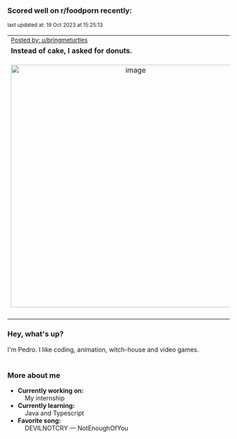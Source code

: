 ### Scored well on r/foodporn recently:

<p align="left"><sub>last updated at: 19 Oct 2023 at 15:25:13</sub></p>

|   |
| --- |
| <sub>[Posted by: u/bringmeturtles][source]</sub> |
| **Instead of cake, I asked for donuts.** | 
|<p align="center"> <img alt="image" src="https://i.redd.it/9ohdz3vgklub1.png" width="550" /> </p>|
|   |

### Hey, what's up?

I'm Pedro. I like coding, animation, witch-house and video games.<br><br>

### More about me
- **Currently working on:**  
&nbsp;&nbsp;&nbsp;&nbsp;My internship
- **Currently learning:**  
&nbsp;&nbsp;&nbsp;&nbsp;Java and Typescript
- **Favorite song:**  
&nbsp;&nbsp;&nbsp;&nbsp;DEVILNOTCRY — NotEnoughOfYou<br><br>

  



  
  
  
[linkedin]: https://linkedin.com/in/pedro-h-r-gomes-8a487b14a/
[gmail]: mailto:pilique11@gmail.com
[source]: https://reddit.com/r/FoodPorn/comments/179b4f9/instead_of_cake_i_asked_for_donuts/
[redditAPI]: https://www.reddit.com/dev/api/